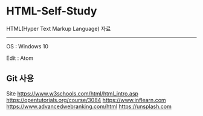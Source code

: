 ﻿# HTML-Self-Study

HTML(Hyper Text Markup Language) 자료


----------------------
OS : Windows 10

Edit : Atom

Git 사용
-----------------------

Site
https://www.w3schools.com/html/html_intro.asp
https://opentutorials.org/course/3084
https://www.inflearn.com
https://www.advancedwebranking.com/html
https://unsplash.com